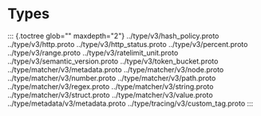 Types
=====

::: {.toctree glob="" maxdepth="2"}
../type/v3/hash_policy.proto ../type/v3/http.proto
../type/v3/http_status.proto ../type/v3/percent.proto
../type/v3/range.proto ../type/v3/ratelimit_unit.proto
../type/v3/semantic_version.proto ../type/v3/token_bucket.proto
../type/matcher/v3/metadata.proto ../type/matcher/v3/node.proto
../type/matcher/v3/number.proto ../type/matcher/v3/path.proto
../type/matcher/v3/regex.proto ../type/matcher/v3/string.proto
../type/matcher/v3/struct.proto ../type/matcher/v3/value.proto
../type/metadata/v3/metadata.proto ../type/tracing/v3/custom_tag.proto
:::
